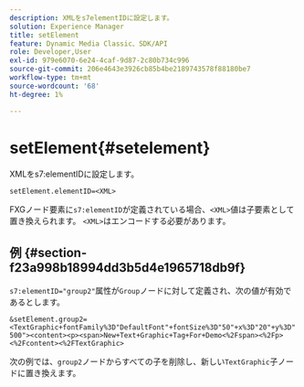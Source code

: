 ```yaml
---
description: XMLをs7elementIDに設定します。
solution: Experience Manager
title: setElement
feature: Dynamic Media Classic、SDK/API
role: Developer,User
exl-id: 979e6070-6e24-4caf-9d87-2c80b734c996
source-git-commit: 206e4643e3926cb85b4be2189743578f88180be7
workflow-type: tm+mt
source-wordcount: '68'
ht-degree: 1%

---
```


# setElement{#setelement}

XMLをs7:elementIDに設定します。

`setElement.elementID=<XML>`

FXGノード要素に`s7:elementID`が定義されている場合、`<XML>`値は子要素として置き換えられます。 `<XML>`はエンコードする必要があります。

## 例 {#section-f23a998b18994dd3b5d4e1965718db9f}

`s7:elementID="group2"`属性が`Group`ノードに対して定義され、次の値が有効であるとします。

`&setElement.group2=<TextGraphic+fontFamily%3D"DefaultFont"+fontSize%3D"50"+x%3D"20"+y%3D"500"><content><p><span>New+Text+Graphic+Tag+For+Demo<%2Fspan><%2Fp><%2Fcontent><%2FTextGraphic>`

次の例では、`group2`ノードからすべての子を削除し、新しい`TextGraphic`子ノードに置き換えます。
